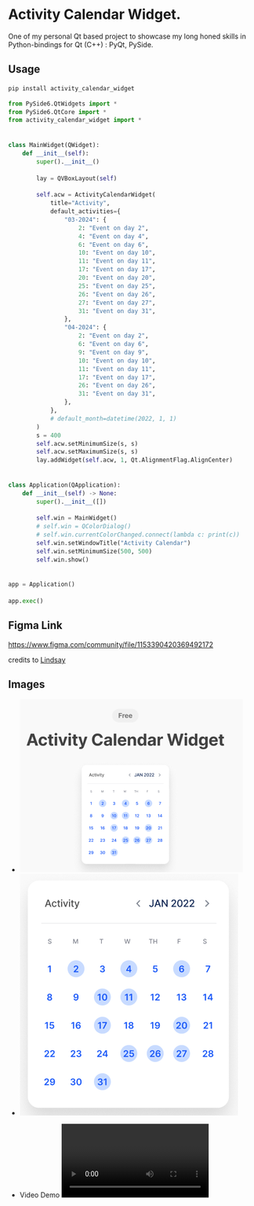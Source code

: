 # Activity Calendar Widget.

One of my personal Qt based project to showcase my long honed skills in Python-bindings for Qt (C++) : PyQt, PySide.

## Usage

```bash
pip install activity_calendar_widget
```

```python
from PySide6.QtWidgets import *
from PySide6.QtCore import *
from activity_calendar_widget import *


class MainWidget(QWidget):
    def __init__(self):
        super().__init__()

        lay = QVBoxLayout(self)

        self.acw = ActivityCalendarWidget(
            title="Activity",
            default_activities={
                "03-2024": {
                    2: "Event on day 2",
                    4: "Event on day 4",
                    6: "Event on day 6",
                    10: "Event on day 10",
                    11: "Event on day 11",
                    17: "Event on day 17",
                    20: "Event on day 20",
                    25: "Event on day 25",
                    26: "Event on day 26",
                    27: "Event on day 27",
                    31: "Event on day 31",
                },
                "04-2024": {
                    2: "Event on day 2",
                    6: "Event on day 6",
                    9: "Event on day 9",
                    10: "Event on day 10",
                    11: "Event on day 11",
                    17: "Event on day 17",
                    26: "Event on day 26",
                    31: "Event on day 31",
                },
            },
            # default_month=datetime(2022, 1, 1)
        )
        s = 400
        self.acw.setMinimumSize(s, s)
        self.acw.setMaximumSize(s, s)
        lay.addWidget(self.acw, 1, Qt.AlignmentFlag.AlignCenter)


class Application(QApplication):
    def __init__(self) -> None:
        super().__init__([])

        self.win = MainWidget()
        # self.win = QColorDialog()
        # self.win.currentColorChanged.connect(lambda c: print(c))
        self.win.setWindowTitle("Activity Calendar")
        self.win.setMinimumSize(500, 500)
        self.win.show()


app = Application()

app.exec()

```

## Figma Link

https://www.figma.com/community/file/1153390420369492172

credits to [Lindsay](https://www.figma.com/@lho)

## Images

- ![Image 1](assets/img1.png)
- ![Image 2](assets/img2.png)
<!-- - ![Video](assets/activity_calendar_widget.mp4) -->
- Video Demo  <video src='assets/activity_calendar_widget.mp4'/>
